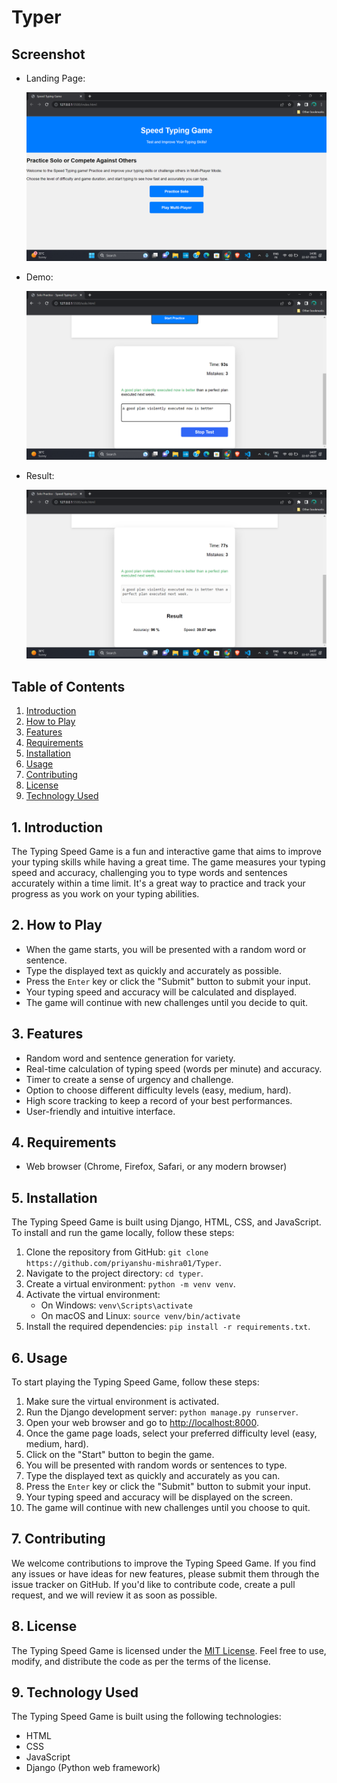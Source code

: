 # Typer
## Screenshot
- Landing Page:
  
  ![Landing_Page](https://github.com/priyanshu-mishra01/Typer/blob/main/Images/Landing_Page.png)
  
- Demo:
  
  ![Demo](https://github.com/priyanshu-mishra01/Typer/blob/main/Images/Working_Demo.png)
  
- Result:
  
  ![Result](https://github.com/priyanshu-mishra01/Typer/blob/main/Images/Result.png)
  
## Table of Contents

1. [Introduction](#introduction)
2. [How to Play](#how-to-play)
3. [Features](#features)
4. [Requirements](#requirements)
5. [Installation](#installation)
6. [Usage](#usage)
7. [Contributing](#contributing)
8. [License](#license)
9. [Technology Used](#technology-used)

## 1. Introduction

The Typing Speed Game is a fun and interactive game that aims to improve your typing skills while having a great time. The game measures your typing speed and accuracy, challenging you to type words and sentences accurately within a time limit. It's a great way to practice and track your progress as you work on your typing abilities.

## 2. How to Play

- When the game starts, you will be presented with a random word or sentence.
- Type the displayed text as quickly and accurately as possible.
- Press the `Enter` key or click the "Submit" button to submit your input.
- Your typing speed and accuracy will be calculated and displayed.
- The game will continue with new challenges until you decide to quit.

## 3. Features

- Random word and sentence generation for variety.
- Real-time calculation of typing speed (words per minute) and accuracy.
- Timer to create a sense of urgency and challenge.
- Option to choose different difficulty levels (easy, medium, hard).
- High score tracking to keep a record of your best performances.
- User-friendly and intuitive interface.

## 4. Requirements

- Web browser (Chrome, Firefox, Safari, or any modern browser)

## 5. Installation

The Typing Speed Game is built using Django, HTML, CSS, and JavaScript. To install and run the game locally, follow these steps:

1. Clone the repository from GitHub: `git clone https://github.com/priyanshu-mishra01/Typer`.
2. Navigate to the project directory: `cd typer`.
3. Create a virtual environment: `python -m venv venv`.
4. Activate the virtual environment:
   - On Windows: `venv\Scripts\activate`
   - On macOS and Linux: `source venv/bin/activate`
5. Install the required dependencies: `pip install -r requirements.txt`.

## 6. Usage

To start playing the Typing Speed Game, follow these steps:

1. Make sure the virtual environment is activated.
2. Run the Django development server: `python manage.py runserver`.
3. Open your web browser and go to [http://localhost:8000](http://localhost:8000).
4. Once the game page loads, select your preferred difficulty level (easy, medium, hard).
5. Click on the "Start" button to begin the game.
6. You will be presented with random words or sentences to type.
7. Type the displayed text as quickly and accurately as you can.
8. Press the `Enter` key or click the "Submit" button to submit your input.
9. Your typing speed and accuracy will be displayed on the screen.
10. The game will continue with new challenges until you choose to quit.

## 7. Contributing

We welcome contributions to improve the Typing Speed Game. If you find any issues or have ideas for new features, please submit them through the issue tracker on GitHub. If you'd like to contribute code, create a pull request, and we will review it as soon as possible.

## 8. License

The Typing Speed Game is licensed under the [MIT License](LICENSE). Feel free to use, modify, and distribute the code as per the terms of the license.

## 9. Technology Used

The Typing Speed Game is built using the following technologies:

- HTML
- CSS
- JavaScript
- Django (Python web framework)
